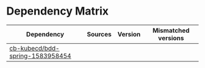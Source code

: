 # Dependency Matrix

Dependency | Sources | Version | Mismatched versions
---------- | ------- | ------- | -------------------
[cb-kubecd/bdd-spring-1583958454](https://github.com/cb-kubecd/bdd-spring-1583958454.git) |  | []() | 
